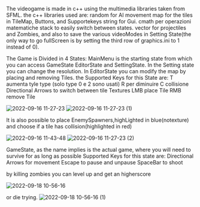 The videogame is made in c++ using the multimedia libraries taken from SFML.
the c++ libraries used are: 
random for AI movement
map for the tiles in TileMap, Buttons, and Supportekeys
string for Gui.
cmath per operazioni matematiche
stack to easily switch between states.
vector for projectiles and Zombies, and also to save the various videoModes in Setting State(the only way to go fullScreen is by setting the third row of graphics.ini to 1 instead of 0).
   
The Game is Divided in 4 States: MainMenu is the starting state from which you can access GameState EditorState and SettingState.
In the Setting state you can change the resolution.
In EditorState you can modify the map by placing and removing Tiles.
the Supported Keys for this State are:
          T aumenta tyle type (solo type 0 e 2 sono usati) R per diminuire
          C collisione
          Directional Arrows to switch between tile Textures
          LMB place Tile RMB remove Tile

![2022-09-16 11-27-23](https://user-images.githubusercontent.com/81578895/190615222-f17d7566-6b5b-40e2-995a-2981d3f317f5.gif)
![2022-09-16 11-27-23 (1)](https://user-images.githubusercontent.com/81578895/190615435-e8af505f-92c8-4fbc-a9a1-d2994291478d.gif)

It is also possible to place EnemySpawners,highLighted in blue(notexture) and choose if a tile has collision(highlighted in red)

![2022-09-16 11-43-48](https://user-images.githubusercontent.com/81578895/190615725-8c8c5641-414f-4e84-9acf-951a2372c245.gif)
![2022-09-16 11-27-23 (2)](https://user-images.githubusercontent.com/81578895/190615779-3fffe81a-5bea-48a4-932d-debeabf78f46.gif)

GameState, as the name implies is the actual game, where you will need to survive for as long as possible
Supported Keys for this state are:
            Directional Arrows for movement
            Escape to pause and unpause
            SpaceBar to shoot
 
 by killing zombies you can level up and get an higherscore
 
![2022-09-18 10-56-16](https://user-images.githubusercontent.com/81578895/190894713-d33cac19-f395-49a8-9456-95102fdf5a49.gif)

or die trying.
![2022-09-18 10-56-16 (1)](https://user-images.githubusercontent.com/81578895/190894622-8a6622af-3191-4fda-8724-d50b41fde9c6.gif)

